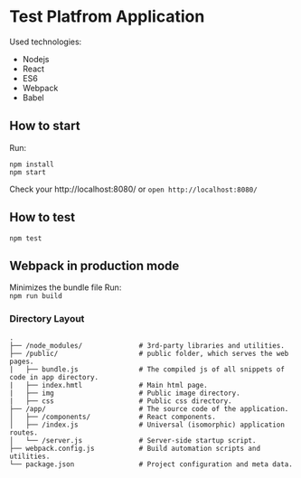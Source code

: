 # Test Platfrom Application

Used technologies:  
- Nodejs
- React
- ES6
- Webpack
- Babel


## How to start

Run:  
```
npm install
npm start
```

Check your http://localhost:8080/ or  `open http://localhost:8080/`

## How to test

`npm test`

## Webpack in production mode
Minimizes the bundle file
Run:  
`npm run build`

### Directory Layout

```
.
├── /node_modules/              # 3rd-party libraries and utilities.
├── /public/                    # public folder, which serves the web pages.
|   ├── bundle.js               # The compiled js of all snippets of code in app directory.
|   ├── index.hmtl              # Main html page.
|   ├── img                     # Public image directory.
|   ├── css                     # Public css directory.
├── /app/                       # The source code of the application.
│   ├── /components/            # React components.
│   ├── /index.js               # Universal (isomorphic) application routes.
│   └── /server.js              # Server-side startup script.
├── webpack.config.js           # Build automation scripts and utilities.
└── package.json                # Project configuration and meta data.
```
